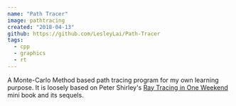 ```yaml
---
name: "Path Tracer"
image: pathtracing
created: "2018-04-13"
github: https://github.com/LesleyLai/Path-Tracer
tags:
  - cpp
  - graphics
  - rt
---
```


A Monte-Carlo Method based path tracing program for my own learning purpose. It is loosely based on Peter Shirley's [Ray Tracing in One Weekend](https://raytracing.github.io/books/RayTracingInOneWeekend.html) mini book and its sequels.
